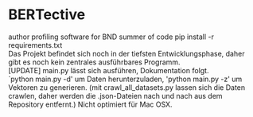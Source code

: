 # BERTective
author profiling software for BND summer of code
pip install -r requirements.txt  
Das Projekt befindet sich noch in der tiefsten Entwicklungsphase, daher gibt es noch kein zentrales ausführbares Programm.  
[UPDATE] main.py lässt sich ausführen, Dokumentation folgt.    
`python main.py -d' um Daten herunterzuladen, 'python main.py -z' um Vektoren zu generieren.
(mit crawl_all_datasets.py lassen sich die Daten crawlen, daher werden die .json-Dateien nach und nach aus dem Repository entfernt.) 
Nicht optimiert für Mac OSX.
